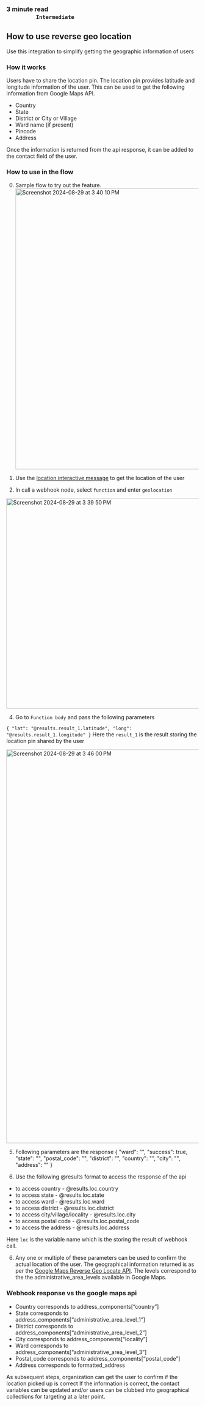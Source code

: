 ### **3 minute read &nbsp; &nbsp; &nbsp; &nbsp; &nbsp; &nbsp; &nbsp; &nbsp; &nbsp; &nbsp; &nbsp; &nbsp; &nbsp; &nbsp; &nbsp; &nbsp; &nbsp; &nbsp; &nbsp; &nbsp; &nbsp; &nbsp; &nbsp; &nbsp; &nbsp; &nbsp; &nbsp; &nbsp; &nbsp; &nbsp; &nbsp; &nbsp; &nbsp; &nbsp; &nbsp; &nbsp; &nbsp; &nbsp; &nbsp; &nbsp; &nbsp; &nbsp; &nbsp; &nbsp; &nbsp; &nbsp; &nbsp; &nbsp; &nbsp; &nbsp; &nbsp; &nbsp; &nbsp; &nbsp; &nbsp; &nbsp; &nbsp; &nbsp; &nbsp; &nbsp; `Intermediate`**

## How to use reverse geo location
Use this integration to simplify getting the geographic information of users

### How it works
Users have to share the location pin. The location pin provides latitude and longitude information of the user. This can be used to get the following information from Google Maps API.
- Country
- State
- District or City or Village
- Ward name (if present) 
- Pincode
- Address

Once the information is returned from the api response, it can be added to the contact field of the user. 

### How to use in the flow 

0. Sample flow to try out the feature.
   <img width="735" alt="Screenshot 2024-08-29 at 3 40 10 PM" src="https://github.com/user-attachments/assets/dbf359a6-b163-4496-b801-afb0641f6f48"/>


2. Use the [location interactive message](https://glific.github.io/docs/docs/Product%20Features/Interactive%20Messages/#create-interactive-messages) to get the location of the user
   
3. In call a webhook node, select `function` and enter `geolocation`
<img width="550" alt="Screenshot 2024-08-29 at 3 39 50 PM" src="https://github.com/user-attachments/assets/346eaadf-9f19-4938-93d4-02fb081dcf1d"/>


    
4. Go to `Function body` and pass the following parameters 

`{
 "lat": "@results.result_1.latitude",
 "long": "@results.result_1.longitude"
}`
Here the `result_1` is the result storing the location pin shared by the user

<img width="1030" alt="Screenshot 2024-08-29 at 3 46 00 PM" src="https://github.com/user-attachments/assets/44c0e6ad-5282-486f-90ad-86fd6e073543"/>

5. Following parameters are the response 
{
  "ward": "",
  "success": true,
  "state": "",
  "postal_code": "",
  "district": "",
  "country": "",
  "city": "",
  "address": ""
}

6. Use the following @results format to access the response of the api
- to access country - @results.loc.country   
- to access state - @results.loc.state
- to access ward - @results.loc.ward
- to access district - @results.loc.district
- to access city/village/locality - @results.loc.city
- to access postal code - @results.loc.postal_code
- to access the address - @results.loc.address

Here `loc` is the variable name which is the storing the result of webhook call.

6. Any one or multiple of these parameters can be used to confirm the actual location of the user. The geographical information returned is as per the [Google Maps Reverse Geo Locate API](https://developers.google.com/maps/documentation/geocoding/requests-reverse-geocoding). The levels correspond to the the administrative_area_levels available in Google Maps. 

### Webhook response vs the google maps api  
- Country corresponds to address_components[“country”]
- State corresponds to address_components[“administrative_area_level_1”]
- District corresponds to address_components[“administrative_area_level_2”]
- City corresponds to address_components[“locality”]
- Ward corresponds to address_components[“administrative_area_level_3”]
- Postal_code corresponds to address_components[“postal_code”]
- Address corresponds to formatted_address


As subsequent steps, organization can get the user to confirm if the location picked up is correct
If the information is correct, the contact variables can be updated and/or users can be clubbed into geographical collections for targeting at a later point. 
